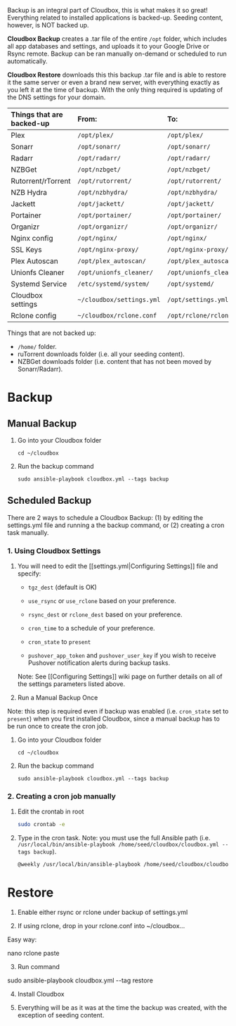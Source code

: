 Backup is an integral part of Cloudbox, this is what makes it so great! Everything related to installed applications is backed-up. Seeding content, however, is NOT backed up.

**Cloudbox Backup** creates a .tar file of the entire `/opt` folder, which includes all app databases and settings, and uploads it to your Google Drive or Rsync remote. Backup can be ran manually on-demand or scheduled to run automatically.

**Cloudbox Restore** downloads this this backup .tar file and is able to restore it the same server or even a brand new server, with everything exactly as you left it at the time of backup. With the only thing required is updating of the DNS settings for your domain.


| Things that are backed-up | From:                     | To:                      |
|:------------------------- |:------------------------- |:------------------------ |
| Plex                      | `/opt/plex/`              | `/opt/plex/`             |
| Sonarr                    | `/opt/sonarr/`            | `/opt/sonarr/`           |
| Radarr                    | `/opt/radarr/`            | `/opt/radarr/`           |
| NZBGet                    | `/opt/nzbget/`            | `/opt/nzbget/`           |
| Rutorrent/rTorrent        | `/opt/rutorrent/`         | `/opt/rutorrent/`        |
| NZB Hydra                 | `/opt/nzbhydra/`          | `/opt/nzbhydra/`         |
| Jackett                   | `/opt/jackett/`           | `/opt/jackett/`          |
| Portainer                 | `/opt/portainer/`         | `/opt/portainer/`        |
| Organizr                  | `/opt/organizr/`          | `/opt/organizr/`         |
| Nginx config              | `/opt/nginx/`             | `/opt/nginx/`            |
| SSL Keys                  | `/opt/nginx-proxy/`       | `/opt/nginx-proxy/`      |
| Plex Autoscan             | `/opt/plex_autoscan/`     | `/opt/plex_autoscan/`    |
| Unionfs Cleaner           | `/opt/unionfs_cleaner/`   | `/opt/unionfs_cleaner/`  |
| Systemd Service           | `/etc/systemd/system/`    | `/opt/systemd/`          |
| Cloudbox settings         | `~/cloudbox/settings.yml` | `/opt/settings.yml`      |
| Rclone config             | `~/cloudbox/rclone.conf`  | `/opt/rclone/rclone.conf`| 

   


Things that are not backed up:
* `/home/` folder.
* ruTorrent downloads folder (i.e. all your seeding content).
* NZBGet downloads folder (i.e. content that has not been moved by Sonarr/Radarr).



# Backup

## Manual Backup

1. Go into your Cloudbox folder 
 
   ```shell
   cd ~/cloudbox 
   ```

2. Run the backup command

   ```shell
   sudo ansible-playbook cloudbox.yml --tags backup
   ```

## Scheduled Backup

There are 2 ways to schedule a Cloudbox Backup: (1) by editing the settings.yml file and running a the backup command, or (2) creating a cron task manually.

### 1. Using Cloudbox Settings

1. You will need to edit the [[settings.yml|Configuring Settings]] file and specify:

   - `tgz_dest` (default is OK)

   - `use_rsync` or `use_rclone` based on your preference.

   - `rsync_dest` or `rclone_dest` based on your preference.

   - `cron_time` to a schedule of your preference.

   - `cron_state` to `present`

   -  `pushover_app_token` and `pushover_user_key` if you wish to receive Pushover notification alerts during backup tasks.


   Note: See [[Configuring Settings]] wiki page on further details on all of the settings parameters listed above. 


2. Run a Manual Backup Once

Note: this step is required even if backup was enabled (i.e. `cron_state` set to `present`) when you first installed Cloudbox, since a manual backup has to be run once to create the cron job.


   1. Go into your Cloudbox folder 
 
      ```shell
      cd ~/cloudbox 
      ```

   2. Run the backup command

      ```shell
      sudo ansible-playbook cloudbox.yml --tags backup
      ```


### 2. Creating a cron job manually

1. Edit the crontab in root

   ```bash
   sudo crontab -e
   ```

2. Type in the cron task. Note: you must use the full Ansible path (i.e. `/usr/local/bin/ansible-playbook /home/seed/cloudbox/cloudbox.yml --tags backup`).

   ```bash
   @weekly /usr/local/bin/ansible-playbook /home/seed/cloudbox/cloudbox.yml --tags backup
   ```


# Restore

1. Enable either rsync or rclone under backup of settings.yml

2. If using rclone, drop in your rclone.conf into ~/cloudbox...

Easy way:

nano rclone
paste

3. Run command

sudo ansible-playbook cloudbox.yml --tag restore

4. Install Cloudbox

5. Everything will be as it was at the time the backup was created, with the exception of seeding content.